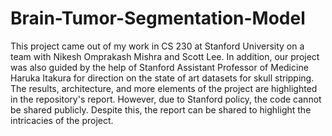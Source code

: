 # Brain-Tumor-Segmentation-Model

This project came out of my work in CS 230 at Stanford University on a team with Nikesh Omprakash Mishra and Scott Lee. In addition, our project was also guided by the help of Stanford Assistant Professor of Medicine Haruka Itakura for direction on the state of art datasets for skull stripping. The results, architecture, and more elements of the project are highlighted in the repository's report. However, due to Stanford policy, the code cannot be shared publicly. Despite this, the report can be shared to highlight the intricacies of the project.
